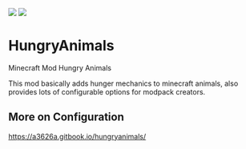 ![](http://cf.way2muchnoise.eu/full_hungryanimals_downloads.svg) ![](http://cf.way2muchnoise.eu/versions/hungryanimals.svg)

# HungryAnimals
Minecraft Mod Hungry Animals

This mod basically adds hunger mechanics to minecraft animals, also provides lots of configurable options for modpack creators.


## More on Configuration
https://a3626a.gitbook.io/hungryanimals/

